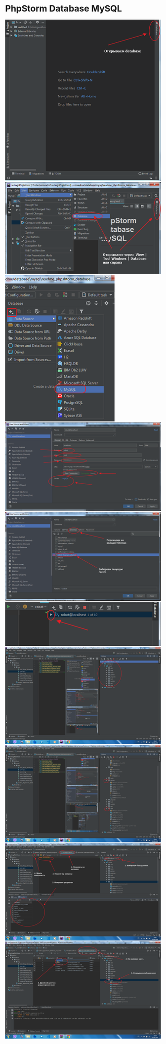 # PhpStorm Database MySQL
![](img/open.png)
![](img/open2.png)
![](img/Add_MySql_driver.png)
![](img/propertiGeneral.png)
![](img/propertisChemas.png)
![](img/openDsataBase.png)
![](img/openDsataBase2.png)
![](img/openDsataBase3.png)
![](img/openDsataBase4.png)
![](img/table.png)
